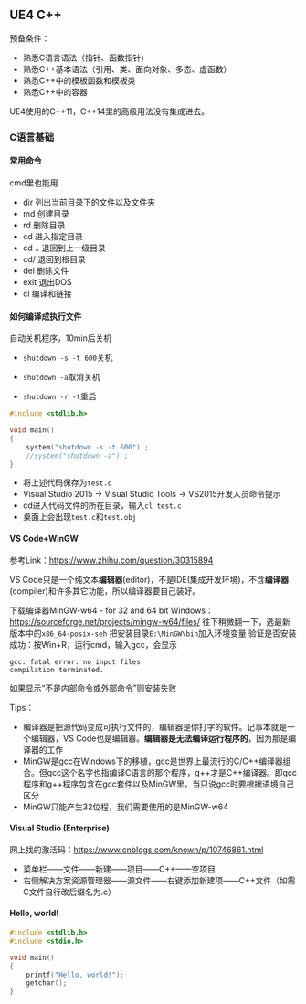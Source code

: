 ## UE4 C++

 预备条件：

- 熟悉C语言语法（指针、函数指针）
- 熟悉C++基本语法（引用、类、面向对象、多态、虚函数）
- 熟悉C++中的模板函数和模板类
- 熟悉C++中的容器



UE4使用的C++11，C++14里的高级用法没有集成进去。

### C语言基础

#### 常用命令

cmd里也能用

- dir 列出当前目录下的文件以及文件夹
- md 创建目录
- rd 删除目录
- cd 进入指定目录
- cd .. 退回到上一级目录
- cd/ 退回到根目录
- del 删除文件
- exit 退出DOS
- cl 编译和链接

#### 如何编译成执行文件

自动关机程序，10min后关机

- `shutdown -s -t 600`关机

- `shutdown -a`取消关机
- `shutdown -r -t`重启

```c
#include <stdlib.h>

void main()
{
    system("shutdown -s -t 600") ;
    //system("shutdown -a") ;
}
```

- 将上述代码保存为`test.c`
- Visual Studio 2015 -> Visual Studio Tools -> VS2015开发人员命令提示
- cd进入代码文件的所在目录，输入`cl test.c`
- 桌面上会出现`test.c`和`test.obj`

#### VS Code+WinGW

参考Link：https://www.zhihu.com/question/30315894

VS Code只是一个纯文本**编辑器**(editor)，不是IDE(集成开发环境)，不含**编译器**(compiler)和许多其它功能，所以编译器要自己装好。

下载编译器MinGW-w64 - for 32 and 64 bit Windows：https://sourceforge.net/projects/mingw-w64/files/
往下稍微翻一下，选最新版本中的`x86_64-posix-seh`
把安装目录`E:\MinGW\bin`加入环境变量
验证是否安装成功：按Win+R，运行cmd，输入gcc，会显示

```shell
gcc: fatal error: no input files
compilation terminated.
```

如果显示“不是内部命令或外部命令”则安装失败

Tips：

- 编译器是把源代码变成可执行文件的，编辑器是你打字的软件。记事本就是一个编辑器，VS Code也是编辑器。**编辑器是无法编译运行程序的**，因为那是编译器的工作
- MinGW是gcc在Windows下的移植，gcc是世界上最流行的C/C++编译器组合。但gcc这个名字也指编译C语言的那个程序，g++才是C++编译器。即gcc程序和g++程序包含在gcc套件以及MinGW里，当只说gcc时要根据语境自己区分
- MinGW只能产生32位程，我们需要使用的是MinGW-w64

#### Visual Studio (Enterprise)

网上找的激活码：https://www.cnblogs.com/known/p/10746861.html

- 菜单栏——文件——新建——项目——C++——空项目
- 右侧解决方案资源管理器——源文件——右键添加新建项——C++文件（如需C文件自行改后缀名为.c）

#### Hello, world!

```c
#include <stdlib.h>
#include <stdio.h>

void main()
{
	printf("Hello, world!");
	getchar();
}
```



















